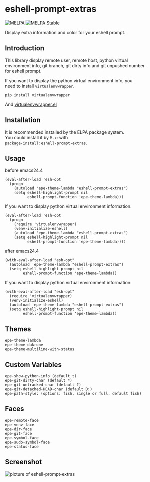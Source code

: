 eshell-prompt-extras
====================
[![MELPA](https://melpa.org/packages/eshell-prompt-extras-badge.svg)](https://melpa.org/#/eshell-prompt-extras)
[![MELPA Stable](https://stable.melpa.org/packages/eshell-prompt-extras-badge.svg)](https://stable.melpa.org/#/eshell-prompt-extras)

Display extra information and color for your eshell prompt.

Introduction
------------
This library display remote user, remote host, python virtual  
environment info, git branch, git dirty info and git unpushed number  
for eshell prompt.  

If you want to display the python virtual environment info, you  
need to install `virtualenvwrapper`.  

`pip install virtualenvwrapper`  

And [virtualenvwrapper.el](https://github.com/porterjamesj/virtualenvwrapper.el)

Installation
------------
It is recommended installed by the ELPA package system.  
You could install it by `M-x`: with  
`package-install`: `eshell-prompt-extras`.

Usage
-----
before emacs24.4

    (eval-after-load 'esh-opt
      (progn
        (autoload 'epe-theme-lambda "eshell-prompt-extras")
        (setq eshell-highlight-prompt nil
              eshell-prompt-function 'epe-theme-lambda)))

If you want to display python virtual environment information.

    (eval-after-load 'esh-opt
      (progn
        (require 'virtualenvwrapper)
        (venv-initialize-eshell)
        (autoload 'epe-theme-lambda "eshell-prompt-extras")
        (setq eshell-highlight-prompt nil
              eshell-prompt-function 'epe-theme-lambda))))

after emacs24.4

    (with-eval-after-load "esh-opt"
      (autoload 'epe-theme-lambda "eshell-prompt-extras")
      (setq eshell-highlight-prompt nil
            eshell-prompt-function 'epe-theme-lambda))

If you want to display python virtual environment information:

    (with-eval-after-load "esh-opt"
      (require 'virtualenvwrapper)
      (venv-initialize-eshell)
      (autoload 'epe-theme-lambda "eshell-prompt-extras")
      (setq eshell-highlight-prompt nil
            eshell-prompt-function 'epe-theme-lambda))

Themes
------

    epe-theme-lambda  
    epe-theme-dakrone
    epe-theme-multiline-with-status

Custom Variables
----------------

    epe-show-python-info (default t)  
    epe-git-dirty-char (default *)  
    epe-git-untracked-char (default ?)  
    epe-git-detached-HEAD-char (default D:)  
    epe-path-style: (options: fish, single or full. default fish)

Faces
-----

    epe-remote-face  
    epe-venv-face  
    epe-dir-face  
    epe-git-face  
    epe-symbol-face  
    epe-sudo-symbol-face
    epe-status-face

Screenshot
----------

![picture of eshell-prompt-extras](https://raw.githubusercontent.com/kaihaosw/eshell-prompt-extras/master/screenshot.png)
